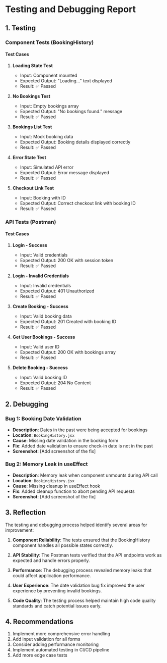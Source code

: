 # Testing and Debugging Report

## 1. Testing

### Component Tests (BookingHistory)

#### Test Cases

1. **Loading State Test**
   - Input: Component mounted
   - Expected Output: "Loading..." text displayed
   - Result: ✅ Passed

2. **No Bookings Test**
   - Input: Empty bookings array
   - Expected Output: "No bookings found." message
   - Result: ✅ Passed

3. **Bookings List Test**
   - Input: Mock booking data
   - Expected Output: Booking details displayed correctly
   - Result: ✅ Passed

4. **Error State Test**
   - Input: Simulated API error
   - Expected Output: Error message displayed
   - Result: ✅ Passed

5. **Checkout Link Test**
   - Input: Booking with ID
   - Expected Output: Correct checkout link with booking ID
   - Result: ✅ Passed

### API Tests (Postman)

#### Test Cases

1. **Login - Success**
   - Input: Valid credentials
   - Expected Output: 200 OK with session token
   - Result: ✅ Passed

2. **Login - Invalid Credentials**
   - Input: Invalid credentials
   - Expected Output: 401 Unauthorized
   - Result: ✅ Passed

3. **Create Booking - Success**
   - Input: Valid booking data
   - Expected Output: 201 Created with booking ID
   - Result: ✅ Passed

4. **Get User Bookings - Success**
   - Input: Valid user ID
   - Expected Output: 200 OK with bookings array
   - Result: ✅ Passed

5. **Delete Booking - Success**
   - Input: Valid booking ID
   - Expected Output: 204 No Content
   - Result: ✅ Passed

## 2. Debugging

### Bug 1: Booking Date Validation
- **Description**: Dates in the past were being accepted for bookings
- **Location**: `BookingHistory.jsx`
- **Cause**: Missing date validation in the booking form
- **Fix**: Added date validation to ensure check-in date is not in the past
- **Screenshot**: [Add screenshot of the fix]

### Bug 2: Memory Leak in useEffect
- **Description**: Memory leak when component unmounts during API call
- **Location**: `BookingHistory.jsx`
- **Cause**: Missing cleanup in useEffect hook
- **Fix**: Added cleanup function to abort pending API requests
- **Screenshot**: [Add screenshot of the fix]

## 3. Reflection

The testing and debugging process helped identify several areas for improvement:

1. **Component Reliability**: The tests ensured that the BookingHistory component handles all possible states correctly.

2. **API Stability**: The Postman tests verified that the API endpoints work as expected and handle errors properly.

3. **Performance**: The debugging process revealed memory leaks that could affect application performance.

4. **User Experience**: The date validation bug fix improved the user experience by preventing invalid bookings.

5. **Code Quality**: The testing process helped maintain high code quality standards and catch potential issues early.

## 4. Recommendations

1. Implement more comprehensive error handling
2. Add input validation for all forms
3. Consider adding performance monitoring
4. Implement automated testing in CI/CD pipeline
5. Add more edge case tests 